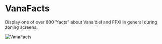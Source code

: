 # VanaFacts

Display one of over 800 "facts" about Vana'diel and FFXI in general during zoning screens.

![VanaFacts](https://github.com/user-attachments/assets/b85aaecf-a4cd-425b-8962-ba832752633d)

